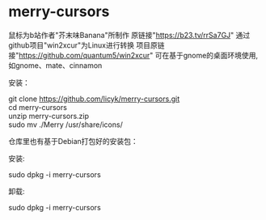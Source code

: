 # merry-cursors
鼠标为b站作者"芥末味Banana"所制作
原链接"https://b23.tv/rrSa7GJ"
通过github项目"win2xcur"为Linux进行转换
项目原链接"https://github.com/quantum5/win2xcur"
可在基于gnome的桌面环境使用,如gnome、mate、cinnamon

安装：

  git clone https://github.com/licyk/merry-cursors.git
<br/>
  cd merry-cursors
<br/>
  unzip merry-cursors.zip
<br/>
  sudo mv ./Merry /usr/share/icons/

仓库里也有基于Debian打包好的安装包：

安装:

  sudo dpkg -i merry-cursors

卸载:

  sudo dpkg -i merry-cursors
